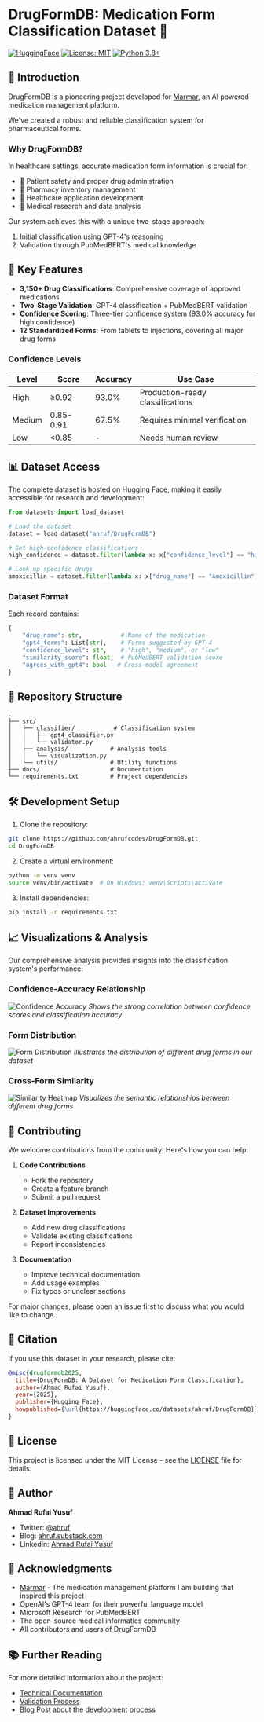 # DrugFormDB: Medication Form Classification Dataset 🏥

[![HuggingFace](https://img.shields.io/badge/🤗%20Dataset-DrugFormDB-yellow)](https://huggingface.co/datasets/ahruf/DrugFormDB)
[![License: MIT](https://img.shields.io/badge/License-MIT-yellow.svg)](https://opensource.org/licenses/MIT)
[![Python 3.8+](https://img.shields.io/badge/python-3.8+-blue.svg)](https://www.python.org/downloads/)

## 📖 Introduction

DrugFormDB is a pioneering project developed for [Marmar](https://marmar.life), an AI powered medication management platform.

We've created a robust and reliable classification system for pharmaceutical forms.

### Why DrugFormDB?

In healthcare settings, accurate medication form information is crucial for:
- 🏥 Patient safety and proper drug administration
- 💊 Pharmacy inventory management
- 📱 Healthcare application development
- 🔬 Medical research and data analysis

Our system achieves this with a unique two-stage approach:
1. Initial classification using GPT-4's reasoning
2. Validation through PubMedBERT's medical knowledge

## 🌟 Key Features

- **3,150+ Drug Classifications**: Comprehensive coverage of approved medications
- **Two-Stage Validation**: GPT-4 classification + PubMedBERT validation
- **Confidence Scoring**: Three-tier confidence system (93.0% accuracy for high confidence)
- **12 Standardized Forms**: From tablets to injections, covering all major drug forms

### Confidence Levels

| Level | Score | Accuracy | Use Case |
|-------|--------|----------|-----------|
| High | ≥0.92 | 93.0% | Production-ready classifications |
| Medium | 0.85-0.91 | 67.5% | Requires minimal verification |
| Low | <0.85 | - | Needs human review |

## 📊 Dataset Access

The complete dataset is hosted on Hugging Face, making it easily accessible for research and development:

```python
from datasets import load_dataset

# Load the dataset
dataset = load_dataset("ahruf/DrugFormDB")

# Get high-confidence classifications
high_confidence = dataset.filter(lambda x: x["confidence_level"] == "high")

# Look up specific drugs
amoxicillin = dataset.filter(lambda x: x["drug_name"] == "Amoxicillin")
```

### Dataset Format

Each record contains:
```python
{
    "drug_name": str,           # Name of the medication
    "gpt4_forms": List[str],    # Forms suggested by GPT-4
    "confidence_level": str,    # "high", "medium", or "low"
    "similarity_score": float,  # PubMedBERT validation score
    "agrees_with_gpt4": bool   # Cross-model agreement
}
```

## 📁 Repository Structure

```
.
├── src/
│   ├── classifier/           # Classification system
│   │   ├── gpt4_classifier.py
│   │   └── validator.py
│   ├── analysis/            # Analysis tools
│   │   └── visualization.py
│   └── utils/               # Utility functions
├── docs/                    # Documentation
└── requirements.txt         # Project dependencies
```

## 🛠️ Development Setup

1. Clone the repository:
```bash
git clone https://github.com/ahrufcodes/DrugFormDB.git
cd DrugFormDB
```

2. Create a virtual environment:
```bash
python -m venv venv
source venv/bin/activate  # On Windows: venv\Scripts\activate
```

3. Install dependencies:
```bash
pip install -r requirements.txt
```

## 📈 Visualizations & Analysis

Our comprehensive analysis provides insights into the classification system's performance:

### Confidence-Accuracy Relationship
![Confidence Accuracy](https://huggingface.co/datasets/ahruf/DrugFormDB/resolve/main/visualizations/confidence_accuracy.png)
*Shows the strong correlation between confidence scores and classification accuracy*

### Form Distribution
![Form Distribution](https://huggingface.co/datasets/ahruf/DrugFormDB/resolve/main/visualizations/form_distribution.png)
*Illustrates the distribution of different drug forms in our dataset*

### Cross-Form Similarity
![Similarity Heatmap](https://huggingface.co/datasets/ahruf/DrugFormDB/resolve/main/visualizations/similarity_heatmap.png)
*Visualizes the semantic relationships between different drug forms*

## 🤝 Contributing

We welcome contributions from the community! Here's how you can help:

1. **Code Contributions**
   - Fork the repository
   - Create a feature branch
   - Submit a pull request

2. **Dataset Improvements**
   - Add new drug classifications
   - Validate existing classifications
   - Report inconsistencies

3. **Documentation**
   - Improve technical documentation
   - Add usage examples
   - Fix typos or unclear sections

For major changes, please open an issue first to discuss what you would like to change.

## 📝 Citation

If you use this dataset in your research, please cite:
```bibtex
@misc{drugformdb2025,
  title={DrugFormDB: A Dataset for Medication Form Classification},
  author={Ahmad Rufai Yusuf},
  year={2025},
  publisher={Hugging Face},
  howpublished={\url{https://huggingface.co/datasets/ahruf/DrugFormDB}}
}
```

## 📄 License

This project is licensed under the MIT License - see the [LICENSE](LICENSE) file for details.

## 👤 Author

**Ahmad Rufai Yusuf**
- Twitter: [@ahruf](https://x.com/ahruf)
- Blog: [ahruf.substack.com](https://ahruf.substack.com)
- LinkedIn: [Ahmad Rufai Yusuf](https://linkedin.com/in/ahmadrufai)

## 🙏 Acknowledgments

- [Marmar](https://marmar.life) - The medication management platform I am building that inspired this project
- OpenAI's GPT-4 team for their powerful language model
- Microsoft Research for PubMedBERT
- The open-source medical informatics community
- All contributors and users of DrugFormDB

## 📚 Further Reading

For more detailed information about the project:
- [Technical Documentation](docs/technical_documentation.md)
- [Validation Process](docs/validation_process_explained.md)
- [Blog Post](https://ahruf.substack.com) about the development process 

